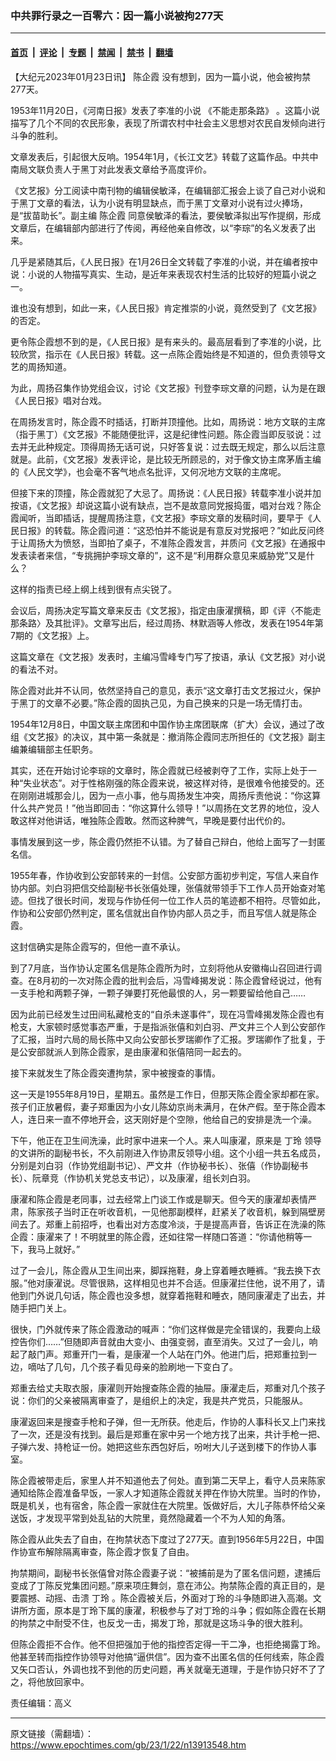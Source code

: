 ### 中共罪行录之一百零六：因一篇小说被拘277天

---

#### [首页](../../../..?n13913548) &nbsp;|&nbsp; [评论](../../../../../epoch-comment?n13913548) &nbsp;|&nbsp; [专题](../../../../../epoch-special?n13913548) &nbsp;|&nbsp; [禁闻](../../../../../epoch-news?n13913548) &nbsp;|&nbsp; [禁书](../../../../../books?n13913548) &nbsp;|&nbsp; [翻墙](https://github.com/gfw-breaker/nogfw/blob/master/README.md?n13913548)


<div class="post_content" id="artbody" itemprop="articleBody">
 <!-- article content begin -->
 <p>
  【大纪元2023年01月23日讯】
  <ok href="https://www.epochtimes.com/gb/tag/%E9%99%88%E4%BC%81%E9%9C%9E.html">
   陈企霞
  </ok>
  没有想到，因为一篇小说，他会被拘禁277天。
 </p>
 <p>
  1953年11月20日，《河南日报》发表了李准的小说
  <ok href="https://www.epochtimes.com/gb/tag/%E3%80%8A%E4%B8%8D%E8%83%BD%E8%B5%B0%E9%82%A3%E6%9D%A1%E8%B7%AF%E3%80%8B.html">
   《不能走那条路》
  </ok>
  。这篇小说描写了几个不同的农民形象，表现了所谓农村中社会主义思想对农民自发倾向进行斗争的胜利。
 </p>
 <p>
  文章发表后，引起很大反响。1954年1月，《长江文艺》转载了这篇作品。中共中南局文联负责人于黑丁对此发表文章给予高度评价。
 </p>
 <p>
  《文艺报》分工阅读中南刊物的编辑侯敏泽，在编辑部汇报会上谈了自己对小说和于黑丁文章的看法，认为小说有明显缺点，而于黑丁文章对小说有过火捧场，是“拔苗助长”。副主编
  <ok href="https://www.epochtimes.com/gb/tag/%E9%99%88%E4%BC%81%E9%9C%9E.html">
   陈企霞
  </ok>
  同意侯敏泽的看法，要侯敏泽拟出写作提纲，形成文章后，在编辑部内部进行了传阅，再经他亲自修改，以“李琮”的名义发表了出来。
 </p>
 <p>
  几乎是紧随其后，《人民日报》在1月26日全文转载了李准的小说，并在编者按中说：小说的人物描写真实、生动，是近年来表现农村生活的比较好的短篇小说之一。
 </p>
 <p>
  谁也没有想到，如此一来，《人民日报》肯定推崇的小说，竟然受到了《文艺报》的否定。
 </p>
 <p>
  更令陈企霞想不到的是，《人民日报》是有来头的。最高层看到了李准的小说，比较欣赏，指示在《人民日报》转载。这一点陈企霞始终是不知道的，但负责领导文艺的周扬知道。
 </p>
 <p>
  为此，周扬召集作协党组会议，讨论《文艺报》刊登李琮文章的问题，认为是在跟《人民日报》唱对台戏。
 </p>
 <p>
  在周扬发言时，陈企霞不时插话，打断并顶撞他。比如，周扬说：地方文联的主席（指于黑丁）《文艺报》不能随便批评，这是纪律性问题。陈企霞当即反驳说：过去并无此种规定。顶得周扬无话可说，只好答复说：过去既无规定，那么以后注意就是。此前，《文艺报》发表评论，是比较无所顾忌的，对于像文协主席茅盾主编的《人民文学》，也会毫不客气地点名批评，又何况地方文联的主席呢。
 </p>
 <p>
  但接下来的顶撞，陈企霞就犯了大忌了。周扬说：《人民日报》转载李准小说并加按语，《文艺报》却说这篇小说有缺点，岂不是故意同党报捣蛋，唱对台戏？陈企霞闻听，当即插话，提醒周扬注意，《文艺报》李琮文章的发稿时间，要早于《人民日报》的转载。陈企霞问道：“这恐怕并不能说是有意反对党报吧？”如此反问终于让周扬大为愤怒，当即拍了桌子，不准陈企霞发言，并质问《文艺报》在通报中发表读者来信，“专挑拥护李琮文章的”，这不是“利用群众意见来威胁党”又是什么？
 </p>
 <p>
  这样的指责已经上纲上线到很有点尖锐了。
 </p>
 <p>
  会议后，周扬决定写篇文章来反击《文艺报》，指定由康濯撰稿，即《评〈不能走那条路〉及其批评》。文章写出后，经过周扬、林默涵等人修改，发表在1954年第7期的《文艺报》上。
 </p>
 <p>
  这篇文章在《文艺报》发表时，主编冯雪峰专门写了按语，承认《文艺报》对小说的看法不对。
 </p>
 <p>
  陈企霞对此并不认同，依然坚持自己的意见，表示“这文章打击文艺报过火，保护于黑丁的文章不必要。”陈企霞的固执己见，为自己换来的只是一场无情打击。
 </p>
 <p>
  1954年12月8日，中国文联主席团和中国作协主席团联席（扩大）会议，通过了改组《文艺报》的决议，其中第一条就是：撤消陈企霞同志所担任的《文艺报》副主编兼编辑部主任职务。
 </p>
 <p>
  其实，还在开始讨论李琮的文章时，陈企霞就已经被剥夺了工作，实际上处于一种“失业状态”。对于性格刚强的陈企霞来说，被这样对待，是很难令他接受的。还在刚刚进城那会儿，因为一点小事，他与周扬发生冲突，周扬斥责他说：“你这算什么共产党员！”他当即回击：“你这算什么领导！”以周扬在文艺界的地位，没人敢这样对他讲话，唯独陈企霞敢。然而这种脾气，早晚是要付出代价的。
 </p>
 <p>
  事情发展到这一步，陈企霞仍然拒不认错。为了替自己辩白，他给上面写了一封匿名信。
 </p>
 <p>
  1955年春，作协收到公安部转来的一封信。公安部方面初步判定，写信人来自作协内部。刘白羽把信交给副秘书长张僖处理，张僖就带领手下工作人员开始查对笔迹。但找了很长时间，发现与作协任何一位工作人员的笔迹都不相符。尽管如此，作协和公安部仍然判定，匿名信就出自作协内部人员之手，而且写信人就是陈企霞。
 </p>
 <p>
  这封信确实是陈企霞写的，但他一直不承认。
 </p>
 <p>
  到了7月底，当作协认定匿名信是陈企霞所为时，立刻将他从安徽梅山召回进行调查。在8月初的一次对陈企霞的批判会后，冯雪峰揭发说：陈企霞曾经说过，他有一支手枪和两颗子弹，一颗子弹要打死他最恨的人，另一颗要留给他自己……
 </p>
 <p>
  因为此前已经发生过田间私藏枪支的“自杀未遂事件”，现在冯雪峰揭发陈企霞也有枪支，大家顿时感觉事态严重，于是指派张僖和刘白羽、严文井三个人到公安部作了汇报，当时六局的局长陈中又向公安部长罗瑞卿作了汇报。罗瑞卿作了批复，于是公安部就派人到陈企霞家，是由康濯和张僖陪同一起去的。
 </p>
 <p>
  接下来就发生了陈企霞突遭拘禁，家中被搜查的事情。
 </p>
 <p>
  这一天是1955年8月19日，星期五。虽然是工作日，但那天陈企霞全家却都在家。孩子们正放暑假，妻子郑重因为小女儿陈幼京尚未满月，在休产假。至于陈企霞本人，连日来一直不停地开会，这天刚好是个空隙，他给自己的安排是洗一个澡。
 </p>
 <p>
  下午，他正在卫生间洗澡，此时家中进来一个人。来人叫康濯，原来是
  <ok href="https://www.epochtimes.com/gb/tag/%E4%B8%81%E7%8E%B2.html">
   丁玲
  </ok>
  领导的文讲所的副秘书长，不久前刚进入作协肃反领导小组。这个小组一共五名成员，分别是刘白羽（作协党组副书记）、严文井（作协秘书长）、张僖（作协副秘书长）、阮章竞（作协机关党总支书记），以及康濯，组长刘白羽。
 </p>
 <p>
  康濯和陈企霞是老同事，过去经常上门谈工作或是聊天。但今天的康濯却表情严肃，陈家孩子当时正在听收音机，一见他那副模样，赶紧关了收音机，躲到隔壁房间去了。郑重上前招呼，也看出对方态度冷淡，于是提高声音，告诉正在洗澡的陈企霞：康濯来了！不明就里的陈企霞，还如往常一样随口答道：“你请他稍等一下，我马上就好。”
 </p>
 <p>
  过了一会儿，陈企霞从卫生间出来，脚踩拖鞋，身上穿着睡衣睡裤。“我去换下衣服。”他对康濯说。尽管很熟，这样相见也并不合适。但康濯拦住他，说不用了，请他到门外说几句话，陈企霞也没多想，就穿着拖鞋和睡衣，随同康濯走了出去，并随手把门关上。
 </p>
 <p>
  很快，门外就传来了陈企霞激动的喊声：“你们这样做是完全错误的，我要向上级控告你们……”但随即声音就由大变小、由强变弱，直至消失。又过了一会儿，响起了敲门声。郑重开门一看，是康濯一个人站在门外。他进门后，把郑重拉到一边，嘀咕了几句，几个孩子看见母亲的脸刷地一下变白了。
 </p>
 <p>
  郑重去给丈夫取衣服，康濯则开始搜查陈企霞的抽屉。康濯走后，郑重对几个孩子说：你们的父亲被隔离审查了，是组织上的决定，我是共产党员，只能服从。
 </p>
 <p>
  康濯返回来是搜查手枪和子弹，但一无所获。他走后，作协的人事科长又上门来找了一次，还是没有找到。最后是郑重在家中另一个地方找了出来，共计手枪一把、子弹六发、持枪证一份。她把这些东西包好后，吩咐大儿子送到楼下的作协人事室。
 </p>
 <p>
  陈企霞被带走后，家里人并不知道他去了何处。直到第二天早上，看守人员来陈家通知给陈企霞准备早饭，一家人才知道陈企霞就关押在作协大院里。当时的作协，既是机关，也有宿舍，陈企霞一家就住在大院里。饭做好后，大儿子陈恭怀给父亲送饭，才发现平常到处乱钻的大院里，竟然隐藏着一个不为人知的角落。
 </p>
 <p>
  陈企霞从此失去了自由，在拘禁状态下度过了277天。直到1956年5月22日，中国作协宣布解除隔离审查，陈企霞才恢复了自由。
 </p>
 <p>
  拘禁期间，副秘书长张僖曾对陈企霞妻子说：“被捕前是为了匿名信问题，逮捕后变成了丁陈反党集团问题。”原来项庄舞剑，意在沛公。拘禁陈企霞的真正目的，是要震撼、动摇、击溃
  <ok href="https://www.epochtimes.com/gb/tag/%E4%B8%81%E7%8E%B2.html">
   丁玲
  </ok>
  。陈企霞被关后，外面对丁玲的斗争随即进入高潮。文讲所方面，原本是丁玲下属的康濯，积极参与了对丁玲的斗争；假如陈企霞在长期的拘禁之中耐受不住，也反戈一击，揭发丁玲，那就是这场斗争的很大胜利。
 </p>
 <p>
  但陈企霞拒不合作。他不但把强加于他的指控否定得一干二净，也拒绝揭露丁玲。他甚至转而指控作协领导对他搞“逼供信”。因为查不出匿名信的任何线索，陈企霞又矢口否认，外调也找不到他的历史问题，再关就毫无道理，于是作协只好不了了之，将他放回家中。
 </p>
 <p>
  责任编辑：高义
 </p>
 <!-- article content end -->
 <div id="below_article_ad">
 </div>
</div>


---

原文链接（需翻墙）：https://www.epochtimes.com/gb/23/1/22/n13913548.htm